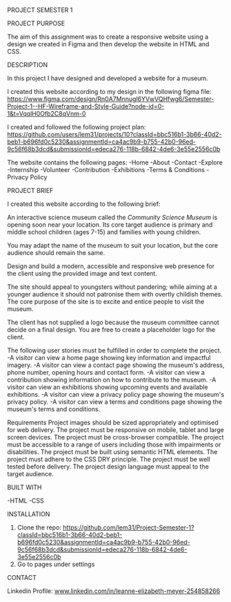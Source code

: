 PROJECT SEMESTER 1


PROJECT PURPOSE

The aim of this assignment was to create a responsive website using a design we created in Figma and then develop the website in HTML and CSS.

DESCRIPTION

In this project I have designed and developed a website for a museum. 

I created this website according to my design in the following figma file: 
https://www.figma.com/design/Rn0A7Mnnugl6YVwVQHfwg6/Semester-Project-1--HF-Wireframe-and-Style-Guide?node-id=0-1&t=VqqlH0Ofb2C8qVnm-0

I created and followed the following project plan: https://github.com/users/lem31/projects/10?classId=bbc516b1-3b66-40d2-beb1-b696fd0c5230&assignmentId=ca4ac9b9-b755-42b0-96ed-9c56f68b3dcd&submissionId=edeca276-118b-6842-4de6-3e55e2556c0b

The website contains the following pages:
-Home 
-About 
-Contact 
-Explore 
-Internship 
-Volunteer 
-Contribution 
-Exhibitions 
-Terms & Conditions 
-Privacy Policy 



PROJECT BRIEF

I created this website according to the following brief: 


An interactive science museum called the *Community Science Museum* is opening soon near your location. Its core target audience is primary and middle school children (ages 7-15) and families with young children.

You may adapt the name of the museum to suit your location, but the core audience should remain the same.

Design and build a modern, accessible and responsive web presence for the client using the provided image and text content.

The site should appeal to youngsters without pandering; while aiming at a younger audience it should not patronise them with overtly childish themes. The core purpose of the site is to excite and entice people to visit the museum.

The client has not supplied a logo because the museum committee cannot decide on a final design. You are free to create a placeholder logo for the client.

The following user stories must be fulfilled in order to complete the project.
-A visitor can view a home page showing key information and impactful imagery.
-A visitor can view a contact page showing the museum's address, phone number, opening hours and contact form.
-A visitor can view a contribution showing information on how to contribute to the museum.
-A visitor can view an exhibitions showing upcoming events and available exhibitions.
-A visitor can view a privacy policy page showing the museum's privacy policy.
-A visitor can view a terms and conditions page showing the museum's terms and conditions.
 
Requirements
Project images should be sized appropriately and optimised for web delivery.
The project must be responsive on mobile, tablet and large screen devices.
The project must be cross-browser compatible.
The project must be accessible to a range of users including those with impairments or disabilities.
The project must be built using semantic HTML elements.
The project must adhere to the CSS DRY principle.
The project must be well tested before delivery.
The project design language must appeal to the target audience.

  BUILT WITH

  -HTML
  -CSS

  INSTALLATION

  1. Clone the repo: https://github.com/lem31/Project-Semester-1?classId=bbc516b1-3b66-40d2-beb1-b696fd0c5230&assignmentId=ca4ac9b9-b755-42b0-96ed-9c56f68b3dcd&submissionId=edeca276-118b-6842-4de6-3e55e2556c0b
  2. Go to pages under settings
 
  CONTACT

  Linkedin Profile: www.linkedin.com/in/leanne-elizabeth-meyer-254858266














